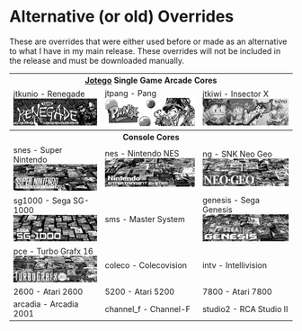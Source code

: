 # Alternative (or old) Overrides

These are overrides that were either used before or made as an alternative to what I have in my main release.  These overrides will not be included in the release and must be downloaded manually.


<table>
<tr><th colspan="3"><a href="https://patreon.com/jotego">Jotego</a> Single Game Arcade Cores</th></tr>
<tr>
 <td>jtkunio - Renegade <img src="pics/jtkunio.png" /></td>
 <td>jtpang - Pang <img src="pics/jtpang.png" /></td>
 <td>jtkiwi - Insector X <img src="pics/jtkiwi.png" /></td>
</tr>
<tr><th colspan="3">Console Cores</th></tr>
<tr>
 <td>snes - Super Nintendo <img src="pics/snes.png" /></td>
 <td>nes - Nintendo NES <img src="pics/nes.png" /></td>
 <td>ng - SNK Neo Geo <img src="pics/ng.png" /></td>
</tr>
<tr>
 <td>sg1000 - Sega SG-1000 <img src="pics/sg1000.png" /></td>
 <td>sms - Master System </td>
 <td>genesis - Sega Genesis <img src="pics/genesis.png" /></td>
</tr>
<tr>
 <td>pce - Turbo Grafx 16 <img src="pics/pce.png" /></td>
 <td>coleco - Colecovision</td>
 <td>intv - Intellivision</td>
</tr>
<tr>
 <td>2600 - Atari 2600</td>
 <td>5200 - Atari 5200</td>
 <td>7800 - Atari 7800</td>
</tr>
<tr>
 <td>arcadia - Arcadia 2001</td>
 <td>channel_f - Channel-F</td>
 <td>studio2 - RCA Studio II </td>
</tr>
</table>

